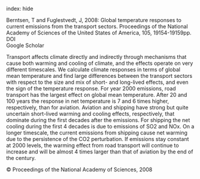index: hide

<div class="Citation">

  <div class="Citation-body">
    <div class="Citation-text">Berntsen, T and Fuglestvedt, J, 2008: Global temperature responses to current emissions from the transport sectors. <span class="Article-journal">Proceedings of the National Academy of Sciences of the United States of America, </span><span class="Article-volume">105, </span>19154-19159pp.</div>
    <div class="Citation-links">
      <div class="CitationLink" data-href="https://doi.org/10.1073/pnas.0804844105">
        <div class="CitationLink-icon CitationLink-Doi"></div>
        <div class="CitationLink-text">DOI</div>
      </div>
      <div class="CitationLink" data-href="https://scholar.google.com/scholar?q=10.1073/pnas.0804844105">
        <div class="CitationLink-icon CitationLink-Scholar"></div>
        <div class="CitationLink-text">Google Scholar</div>
      </div>
    </div>
  </div>
</div>

Transport affects climate directly and indirectly through mechanisms that cause both warming and cooling of climate, and the effects operate on very different timescales. We calculate climate responses in terms of global mean temperature and find large differences between the transport sectors with respect to the size and mix of short- and long-lived effects, and even the sign of the temperature response. For year 2000 emissions, road transport has the largest effect on global mean temperature. After 20 and 100 years the response in net temperature is 7 and 6 times higher, respectively, than for aviation. Aviation and shipping have strong but quite uncertain short-lived warming and cooling effects, respectively, that dominate during the first decades after the emissions. For shipping the net cooling during the first 4 decades is due to emissions of SO2 and NOx. On a longer timescale, the current emissions from shipping cause net warming due to the persistence of the CO2 perturbation. If emissions stay constant at 2000 levels, the warming effect from road transport will continue to increase and will be almost 4 times larger than that of aviation by the end of the century.

<div class="Citation-copy">
&copy; Proceedings of the National Academy of Sciences, 2008
</div>
